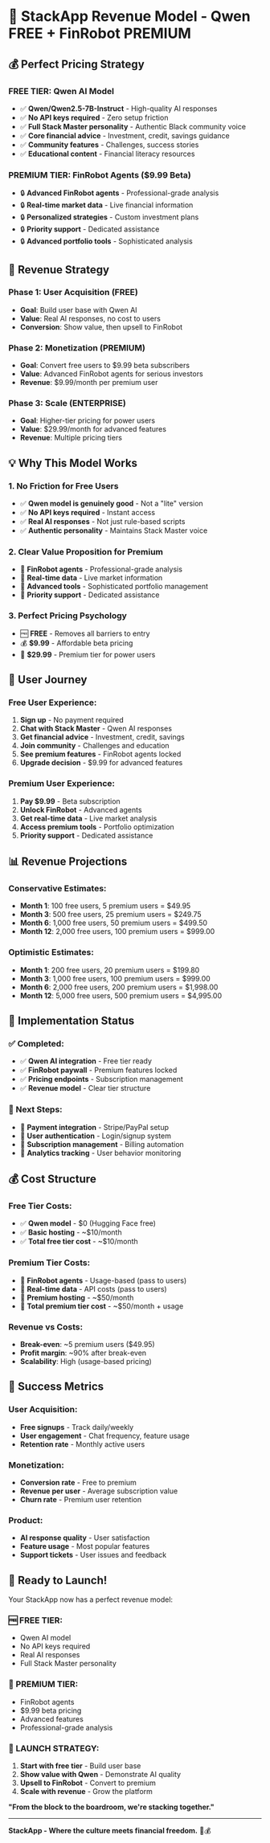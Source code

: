 # 🎤 StackApp Revenue Model - Qwen FREE + FinRobot PREMIUM

## 💰 **Perfect Pricing Strategy**

### **FREE TIER: Qwen AI Model**
- ✅ **Qwen/Qwen2.5-7B-Instruct** - High-quality AI responses
- ✅ **No API keys required** - Zero setup friction
- ✅ **Full Stack Master personality** - Authentic Black community voice
- ✅ **Core financial advice** - Investment, credit, savings guidance
- ✅ **Community features** - Challenges, success stories
- ✅ **Educational content** - Financial literacy resources

### **PREMIUM TIER: FinRobot Agents ($9.99 Beta)**
- 🔒 **Advanced FinRobot agents** - Professional-grade analysis
- 🔒 **Real-time market data** - Live financial information
- 🔒 **Personalized strategies** - Custom investment plans
- 🔒 **Priority support** - Dedicated assistance
- 🔒 **Advanced portfolio tools** - Sophisticated analysis

## 🎯 **Revenue Strategy**

### **Phase 1: User Acquisition (FREE)**
- **Goal**: Build user base with Qwen AI
- **Value**: Real AI responses, no cost to users
- **Conversion**: Show value, then upsell to FinRobot

### **Phase 2: Monetization (PREMIUM)**
- **Goal**: Convert free users to $9.99 beta subscribers
- **Value**: Advanced FinRobot agents for serious investors
- **Revenue**: $9.99/month per premium user

### **Phase 3: Scale (ENTERPRISE)**
- **Goal**: Higher-tier pricing for power users
- **Value**: $29.99/month for advanced features
- **Revenue**: Multiple pricing tiers

## 💡 **Why This Model Works**

### **1. No Friction for Free Users**
- ✅ **Qwen model is genuinely good** - Not a "lite" version
- ✅ **No API keys required** - Instant access
- ✅ **Real AI responses** - Not just rule-based scripts
- ✅ **Authentic personality** - Maintains Stack Master voice

### **2. Clear Value Proposition for Premium**
- 💎 **FinRobot agents** - Professional-grade analysis
- 💎 **Real-time data** - Live market information
- 💎 **Advanced tools** - Sophisticated portfolio management
- 💎 **Priority support** - Dedicated assistance

### **3. Perfect Pricing Psychology**
- 🆓 **FREE** - Removes all barriers to entry
- 💰 **$9.99** - Affordable beta pricing
- 🚀 **$29.99** - Premium tier for power users

## 🎤 **User Journey**

### **Free User Experience:**
1. **Sign up** - No payment required
2. **Chat with Stack Master** - Qwen AI responses
3. **Get financial advice** - Investment, credit, savings
4. **Join community** - Challenges and education
5. **See premium features** - FinRobot agents locked
6. **Upgrade decision** - $9.99 for advanced features

### **Premium User Experience:**
1. **Pay $9.99** - Beta subscription
2. **Unlock FinRobot** - Advanced agents
3. **Get real-time data** - Live market analysis
4. **Access premium tools** - Portfolio optimization
5. **Priority support** - Dedicated assistance

## 📊 **Revenue Projections**

### **Conservative Estimates:**
- **Month 1**: 100 free users, 5 premium users = $49.95
- **Month 3**: 500 free users, 25 premium users = $249.75
- **Month 6**: 1,000 free users, 50 premium users = $499.50
- **Month 12**: 2,000 free users, 100 premium users = $999.00

### **Optimistic Estimates:**
- **Month 1**: 200 free users, 20 premium users = $199.80
- **Month 3**: 1,000 free users, 100 premium users = $999.00
- **Month 6**: 2,000 free users, 200 premium users = $1,998.00
- **Month 12**: 5,000 free users, 500 premium users = $4,995.00

## 🚀 **Implementation Status**

### **✅ Completed:**
- ✅ **Qwen AI integration** - Free tier ready
- ✅ **FinRobot paywall** - Premium features locked
- ✅ **Pricing endpoints** - Subscription management
- ✅ **Revenue model** - Clear tier structure

### **🔄 Next Steps:**
- 🔄 **Payment integration** - Stripe/PayPal setup
- 🔄 **User authentication** - Login/signup system
- 🔄 **Subscription management** - Billing automation
- 🔄 **Analytics tracking** - User behavior monitoring

## 💰 **Cost Structure**

### **Free Tier Costs:**
- ✅ **Qwen model** - $0 (Hugging Face free)
- ✅ **Basic hosting** - ~$10/month
- ✅ **Total free tier cost** - ~$10/month

### **Premium Tier Costs:**
- 💎 **FinRobot agents** - Usage-based (pass to users)
- 💎 **Real-time data** - API costs (pass to users)
- 💎 **Premium hosting** - ~$50/month
- 💎 **Total premium tier cost** - ~$50/month + usage

### **Revenue vs Costs:**
- **Break-even**: ~5 premium users ($49.95)
- **Profit margin**: ~90% after break-even
- **Scalability**: High (usage-based pricing)

## 🎯 **Success Metrics**

### **User Acquisition:**
- **Free signups** - Track daily/weekly
- **User engagement** - Chat frequency, feature usage
- **Retention rate** - Monthly active users

### **Monetization:**
- **Conversion rate** - Free to premium
- **Revenue per user** - Average subscription value
- **Churn rate** - Premium user retention

### **Product:**
- **AI response quality** - User satisfaction
- **Feature usage** - Most popular features
- **Support tickets** - User issues and feedback

## 🎤 **Ready to Launch!**

Your StackApp now has a perfect revenue model:

### **🆓 FREE TIER:**
- Qwen AI model
- No API keys required
- Real AI responses
- Full Stack Master personality

### **💎 PREMIUM TIER:**
- FinRobot agents
- $9.99 beta pricing
- Advanced features
- Professional-grade analysis

### **🚀 LAUNCH STRATEGY:**
1. **Start with free tier** - Build user base
2. **Show value with Qwen** - Demonstrate AI quality
3. **Upsell to FinRobot** - Convert to premium
4. **Scale with revenue** - Grow the platform

**"From the block to the boardroom, we're stacking together."**

---

**StackApp - Where the culture meets financial freedom.** 🚀💰
